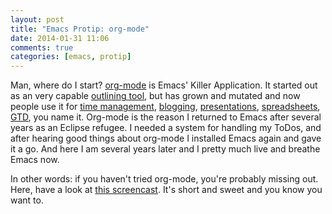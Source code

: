```yaml
---
layout: post
title: "Emacs Protip: org-mode"
date: 2014-01-31 11:06
comments: true
categories: [emacs, protip]
---
```


Man, where do I start? [org-mode][org] is Emacs' Killer
Application. It started out as an very capable
[outlining tool][outline], but has grown and mutated and now people
use it for [time management][time], [blogging][blog],
[presentations][present], [spreadsheets][spreadsheet], [GTD][gtd], you
name it. Org-mode is the reason I returned to Emacs after several
years as an Eclipse refugee. I needed a system for handling my ToDos,
and after hearing good things about org-mode I installed Emacs again
and gave it a go. And here I am several years later and I pretty much
live and breathe Emacs now.

In other words: if you haven't tried org-mode, you're probably missing
out. Here, have a look at [this screencast][video]. It's short and
sweet and you know you want to.

[org]:http://orgmode.org
[outline]:http://en.wikipedia.org/wiki/Outliner
[blog]:http://orgmode.org/worg/org-blog-wiki.html
[time]:http://orgmode.org/worg/org-tutorials/tracking-habits.html
[gtd]:http://orgmode.org/worg/org-gtd-etc.html
[present]:https://github.com/rlister/org-present
[spreadsheet]:http://orgmode.org/worg/org-tutorials/org-spreadsheet-intro.html
[video]:http://www.youtube.com/watch?v=6W82EdwQhxU
